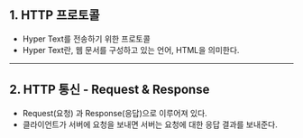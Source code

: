 ## 1. HTTP 프로토콜
- Hyper Text를 전송하기 위한 프로토콜
- Hyper Text란, 웹 문서를 구성하고 있는 언어, HTML을 의미한다.

--------------
## 2. HTTP 통신 - Request & Response
- Request(요청) 과 Response(응답)으로 이루어져 있다.
- 클라이언트가 서버에 요청을 보내면 서버는 요청에 대한 응답 결과를 보내준다.

